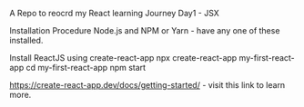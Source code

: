 
A Repo to reocrd my React learning Journey
Day1 - JSX 

Installation Procedure
Node.js and NPM or Yarn - have any one of these installed.

Install ReactJS using create-react-app
  npx create-react-app my-first-react-app
  cd my-first-react-app
  npm start 

https://create-react-app.dev/docs/getting-started/ - visit this link to learn more.
